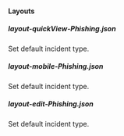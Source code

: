 
#### Layouts
##### layout-quickView-Phishing.json
Set default incident type.
##### layout-mobile-Phishing.json
Set default incident type.
##### layout-edit-Phishing.json
Set default incident type.
